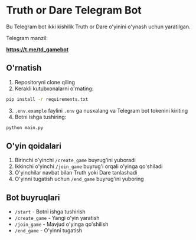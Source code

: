 # Truth or Dare Telegram Bot

Bu Telegram bot ikki kishilik Truth or Dare o'yinini o'ynash uchun yaratilgan.


Telegram manzil:

**https://t.me/td_gamebot**
## O'rnatish

1. Repositoryni clone qiling
2. Kerakli kutubxonalarni o'rnating:
```bash
pip install -r requirements.txt
```
3. `.env.example` faylini `.env` ga nusxalang va Telegram bot tokenini kiriting
4. Botni ishga tushiring:
```bash
python main.py
```

## O'yin qoidalari

1. Birinchi o'yinchi `/create_game` buyrug'ini yuboradi
2. Ikkinchi o'yinchi `/join_game` buyrug'i orqali o'yinga qo'shiladi
3. O'yinchilar navbat bilan Truth yoki Dare tanlashadi
4. O'yinni tugatish uchun `/end_game` buyrug'ini yuboring

## Bot buyruqlari

- `/start` - Botni ishga tushirish
- `/create_game` - Yangi o'yin yaratish
- `/join_game` - Mavjud o'yinga qo'shilish
- `/end_game` - O'yinni tugatish
